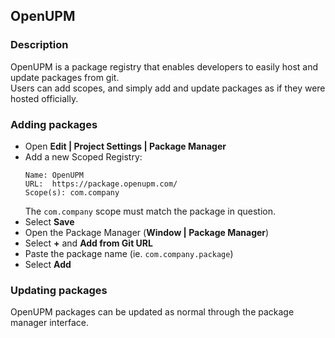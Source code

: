 ## OpenUPM
### Description

OpenUPM is a package registry that enables developers to easily host and update packages from git.  
Users can add scopes, and simply add and update packages as if they were hosted officially.  

### Adding packages

- Open **Edit | Project Settings | Package Manager**
- Add a new Scoped Registry:
  ```
  Name: OpenUPM
  URL:  https://package.openupm.com/
  Scope(s): com.company
  ```
  The `com.company` scope must match the package in question.
- Select **Save**  
- Open the Package Manager (**Window | Package Manager**)  
- Select **+** and **Add from Git URL**  
- Paste the package name (ie. `com.company.package`)  
- Select **Add**  

### Updating packages
OpenUPM packages can be updated as normal through the package manager interface.